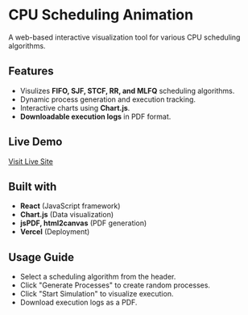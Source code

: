 # CPU Scheduling Animation

A web-based interactive visualization tool for various CPU scheduling algorithms.


## Features
- Visulizes **FIFO, SJF, STCF, RR, and MLFQ** scheduling algorithms.
- Dynamic process generation and execution tracking.
- Interactive charts using **Chart.js**.
- **Downloadable execution logs** in PDF format.


## Live Demo
[Visit Live Site](https://cpu-scheduling-animation-j8xf-4v65iw2gj-sejun-moons-projects.vercel.app/)


## Built with
- **React** (JavaScript framework)
- **Chart.js** (Data visualization)
- **jsPDF, html2canvas** (PDF generation)
- **Vercel** (Deployment)


## Usage Guide
- Select a scheduling algorithm from the header.
- Click "Generate Processes" to create random processes.
- Click "Start Simulation" to visualize execution.
- Download execution logs as a PDF.


